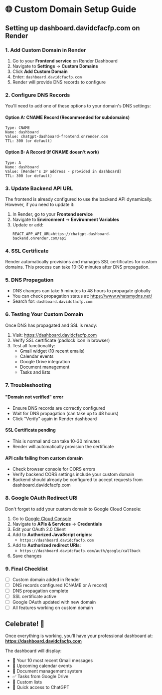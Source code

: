 # 🌐 Custom Domain Setup Guide

## Setting up dashboard.davidcfacfp.com on Render

### 1. Add Custom Domain in Render

1. Go to your **Frontend service** on Render Dashboard
2. Navigate to **Settings** → **Custom Domains**
3. Click **Add Custom Domain**
4. Enter: `dashboard.davidcfacfp.com`
5. Render will provide DNS records to configure

### 2. Configure DNS Records

You'll need to add one of these options to your domain's DNS settings:

#### Option A: CNAME Record (Recommended for subdomains)
```
Type: CNAME
Name: dashboard
Value: chatgpt-dashboard-frontend.onrender.com
TTL: 300 (or default)
```

#### Option B: A Record (If CNAME doesn't work)
```
Type: A
Name: dashboard
Value: [Render's IP address - provided in dashboard]
TTL: 300 (or default)
```

### 3. Update Backend API URL

The frontend is already configured to use the backend API dynamically. However, if you need to update it:

1. In Render, go to your **Frontend service**
2. Navigate to **Environment** → **Environment Variables**
3. Update or add:
   ```
   REACT_APP_API_URL=https://chatgpt-dashboard-backend.onrender.com/api
   ```

### 4. SSL Certificate

Render automatically provisions and manages SSL certificates for custom domains. This process can take 10-30 minutes after DNS propagation.

### 5. DNS Propagation

- DNS changes can take 5 minutes to 48 hours to propagate globally
- You can check propagation status at: https://www.whatsmydns.net/
- Search for: `dashboard.davidcfacfp.com`

### 6. Testing Your Custom Domain

Once DNS has propagated and SSL is ready:

1. Visit: https://dashboard.davidcfacfp.com
2. Verify SSL certificate (padlock icon in browser)
3. Test all functionality:
   - Gmail widget (10 recent emails)
   - Calendar events
   - Google Drive integration
   - Document management
   - Tasks and lists

### 7. Troubleshooting

#### "Domain not verified" error
- Ensure DNS records are correctly configured
- Wait for DNS propagation (can take up to 48 hours)
- Click "Verify" again in Render dashboard

#### SSL Certificate pending
- This is normal and can take 10-30 minutes
- Render will automatically provision the certificate

#### API calls failing from custom domain
- Check browser console for CORS errors
- Verify backend CORS settings include your custom domain
- Backend should already be configured to accept requests from dashboard.davidcfacfp.com

### 8. Google OAuth Redirect URI

Don't forget to add your custom domain to Google Cloud Console:

1. Go to [Google Cloud Console](https://console.cloud.google.com)
2. Navigate to **APIs & Services** → **Credentials**
3. Edit your OAuth 2.0 Client
4. Add to **Authorized JavaScript origins**:
   - `https://dashboard.davidcfacfp.com`
5. Add to **Authorized redirect URIs**:
   - `https://dashboard.davidcfacfp.com/auth/google/callback`
6. Save changes

### 9. Final Checklist

- [ ] Custom domain added in Render
- [ ] DNS records configured (CNAME or A record)
- [ ] DNS propagation complete
- [ ] SSL certificate active
- [ ] Google OAuth updated with new domain
- [ ] All features working on custom domain

## Celebrate! 🎉

Once everything is working, you'll have your professional dashboard at:
**https://dashboard.davidcfacfp.com**

The dashboard will display:
- 📧 Your 10 most recent Gmail messages
- 📅 Upcoming calendar events
- 📄 Document management system
- ✅ Tasks from Google Drive
- 📝 Custom lists
- 🔗 Quick access to ChatGPT